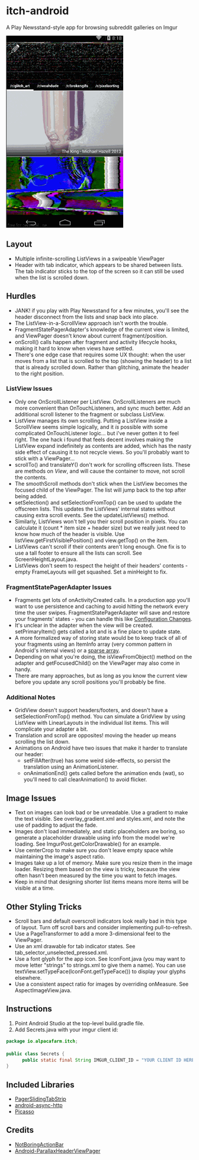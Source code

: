 itch-android
============

A Play Newsstand-style app for browsing subreddit galleries on Imgur

![Alt demo](itch.gif)

Layout
------
- Multiple infinite-scrolling ListViews in a swipeable ViewPager
- Header with tab indicator, which appears to be shared between lists. The tab indicator sticks to the top of the screen so it can still be used when the list is scrolled down.

Hurdles
-------
- JANK! if you play with Play Newsstand for a few minutes, you'll see the header disconnect from the lists and snap back into place.
- The ListView-in-a-ScrollView approach isn't worth the trouble.
- FragmentStatePagerAdapter's knowledge of the current view is limited, and ViewPager doesn't know about current fragment/position.
- onScroll() calls happen after fragment and activity lifecycle hooks, making it hard to know when views have settled.
- There's one edge case that requires some UX thought: when the user moves from a list that is scrolled to the top (showing the header) to a list that is already scrolled down. Rather than glitching, animate the header to the right position.

### ListView Issues
- Only one OnScrollListener per ListView. OnScrollListeners are much more convenient than OnTouchListeners, and sync much better. Add an additional scroll listener to the fragment or subclass ListView.
- ListView manages its own scrolling. Putting a ListView inside a ScrollView seems simple logically, and it *is* possible with some complicated OnTouchListener logic... but i've never gotten it to feel right. The one hack i found that feels decent involves making the ListView expand indefinitely as contents are added, which has the nasty side effect of causing it to not recycle views. So you'll probably want to stick with a ViewPager...
- scrollTo() and translateY() don't work for scrolling offscreen lists. These are methods on *View*, and will cause the container to move, not scroll the contents.
- The smoothScroll methods don't stick when the ListView becomes the focused child of the ViewPager. The list will jump back to the top after being added.
- setSelection() and setSelectionFromTop() can be used to update the offscreen lists. This updates the ListViews' internal states without causing extra scroll events. See the updateListViews() method.
- Similarly, ListViews won't tell you their scroll position in pixels. You can calculate it (count * item size + header size) but we really just need to know how much of the header is visible. Use listView.getFirstVisiblePosition() and view.getTop() on the item.
- ListViews can't scroll if their contents aren't long enough. One fix is to use a tall footer to ensure all the lists can scroll. See ScreenHeightLayout.java.
- ListViews don't seem to respect the height of their headers' contents - empty FrameLayouts will get squashed. Set a minHeight to fix.

### FragmentStatePagerAdapter Issues
- Fragments get lots of onActivityCreated calls. In a production app you'll want to use persistence and caching to avoid hitting the network every time the user swipes. FragmentStatePagerAdapter will save and restore your fragments' states - you can handle this like [Configuration Changes](https://github.com/thecodepath/android_guides/wiki/Handling-Configuration-Changes#saving-and-restoring-fragment-state).
- It's unclear in the adapter when the view will be created. setPrimaryItem() gets called a lot and is a fine place to update state.
- A more formalized way of storing state would be to keep track of all of your fragments using an ItemInfo array (very common pattern in Android's internal views) or a [sparse array](https://github.com/thecodepath/android_guides/wiki/ViewPager-with-FragmentPagerAdapter#dynamic-viewpager-fragments).
- Depending on what you're doing, the isViewFromObject() method on the adapter and getFocusedChild() on the ViewPager may also come in handy.
- There are many approaches, but as long as you know the current view before you update any scroll positions you'll probably be fine.

### Additional Notes
- GridView doesn't support headers/footers, and doesn't have a setSelectionFromTop() method. You can simulate a GridView by using ListView with LinearLayouts in the individual list items. This will complicate your adapter a bit.
- Translation and scroll are opposites! moving the header up means scrolling the list down.
- Animations on Android have two issues that make it harder to translate our header:
  - setFillAfter(true) has some weird side-effects, so persist the translation using an AnimationListener.
  - onAnimationEnd() gets called before the animation ends (wat), so you'll need to call clearAnimation() to avoid flicker.

Image Issues
------------
- Text on images can look bad or be unreadable. Use a gradient to make the text visible. See overlay_gradient.xml and styles.xml, and note the use of padding to adjust the fade.
- Images don't load immediately, and static placeholders are boring, so generate a placeholder drawable using info from the model we're loading. See ImgurPost.getColorDrawable() for an example.
- Use centerCrop to make sure you don't leave empty space while maintaining the image's aspect ratio.
- Images take up a lot of memory. Make sure you resize them in the image loader. Resizing them based on the view is tricky, because the view often hasn't been measured by the time you want to fetch images.
- Keep in mind that designing shorter list items means more items will be visible at a time.

Other Styling Tricks
--------------------
- Scroll bars and default overscroll indicators look really bad in this type of layout. Turn off scroll bars and consider implementing pull-to-refresh.
- Use a PageTransformer to add a more 3-dimensional feel to the ViewPager.
- Use an xml drawable for tab indicator states. See tab_selector_unselected_pressed.xml.
- Use a font glyph for the app icon. See IconFont.java (you may want to move letter "strings" to strings.xml to give them a name). You can use textView.setTypeFace(IconFont.getTypeFace()) to display your glyphs elsewhere.
- Use a consistent aspect ratio for images by overriding onMeasure. See AspectImageView.java.

Instructions
------------
1. Point Android Studio at the top-level build.gradle file.
1. Add Secrets.java with your imgur client id:
```java
package io.alpacafarm.itch;

public class Secrets {
      public static final String IMGUR_CLIENT_ID = "YOUR CLIENT ID HERE";
}
```

Included Libraries
------------------
- [PagerSlidingTabStrip](https://github.com/astuetz/PagerSlidingTabStrip)
- [android-async-http](https://github.com/loopj/android-async-http)
- [Picasso](https://github.com/loopj/android-async-http)

Credits
-------
- [NotBoringActionBar](https://github.com/flavienlaurent/NotBoringActionBar)
- [Android-ParallaxHeaderViewPager](https://github.com/kmshack/Android-ParallaxHeaderViewPager)
